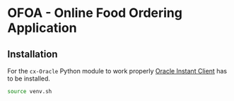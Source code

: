 
# OFOA - Online Food Ordering Application

## Installation
For the `cx-Oracle` Python module to work properly [Oracle Instant Client](https://www.oracle.com/pl/database/technologies/instant-client/downloads.html) has to be installed.
```bash
source venv.sh
```
